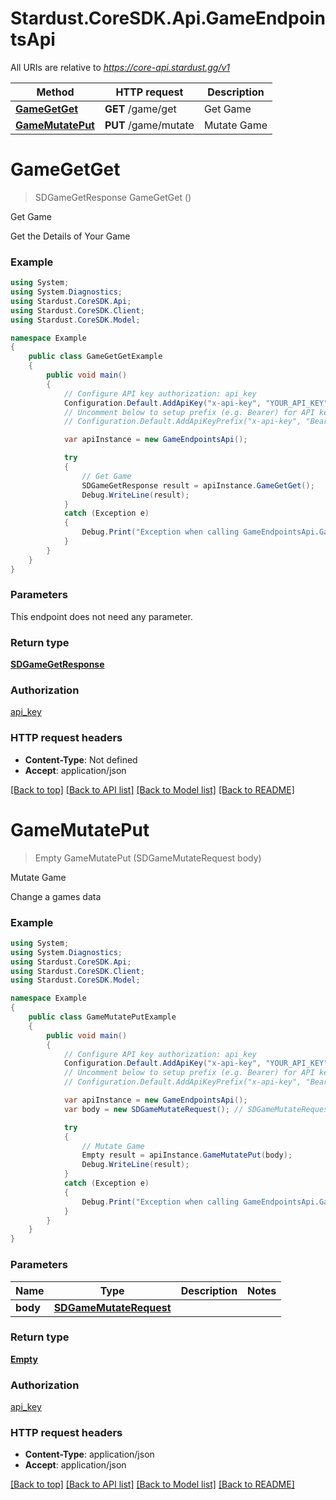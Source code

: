# Stardust.CoreSDK.Api.GameEndpointsApi

All URIs are relative to *https://core-api.stardust.gg/v1*

Method | HTTP request | Description
------------- | ------------- | -------------
[**GameGetGet**](GameEndpointsApi.md#gamegetget) | **GET** /game/get | Get Game
[**GameMutatePut**](GameEndpointsApi.md#gamemutateput) | **PUT** /game/mutate | Mutate Game

<a name="gamegetget"></a>
# **GameGetGet**
> SDGameGetResponse GameGetGet ()

Get Game

Get the Details of Your Game

### Example
```csharp
using System;
using System.Diagnostics;
using Stardust.CoreSDK.Api;
using Stardust.CoreSDK.Client;
using Stardust.CoreSDK.Model;

namespace Example
{
    public class GameGetGetExample
    {
        public void main()
        {
            // Configure API key authorization: api_key
            Configuration.Default.AddApiKey("x-api-key", "YOUR_API_KEY");
            // Uncomment below to setup prefix (e.g. Bearer) for API key, if needed
            // Configuration.Default.AddApiKeyPrefix("x-api-key", "Bearer");

            var apiInstance = new GameEndpointsApi();

            try
            {
                // Get Game
                SDGameGetResponse result = apiInstance.GameGetGet();
                Debug.WriteLine(result);
            }
            catch (Exception e)
            {
                Debug.Print("Exception when calling GameEndpointsApi.GameGetGet: " + e.Message );
            }
        }
    }
}
```

### Parameters
This endpoint does not need any parameter.

### Return type

[**SDGameGetResponse**](SDGameGetResponse.md)

### Authorization

[api_key](../README.md#api_key)

### HTTP request headers

 - **Content-Type**: Not defined
 - **Accept**: application/json

[[Back to top]](#) [[Back to API list]](../README.md#documentation-for-api-endpoints) [[Back to Model list]](../README.md#documentation-for-models) [[Back to README]](../README.md)
<a name="gamemutateput"></a>
# **GameMutatePut**
> Empty GameMutatePut (SDGameMutateRequest body)

Mutate Game

Change a games data

### Example
```csharp
using System;
using System.Diagnostics;
using Stardust.CoreSDK.Api;
using Stardust.CoreSDK.Client;
using Stardust.CoreSDK.Model;

namespace Example
{
    public class GameMutatePutExample
    {
        public void main()
        {
            // Configure API key authorization: api_key
            Configuration.Default.AddApiKey("x-api-key", "YOUR_API_KEY");
            // Uncomment below to setup prefix (e.g. Bearer) for API key, if needed
            // Configuration.Default.AddApiKeyPrefix("x-api-key", "Bearer");

            var apiInstance = new GameEndpointsApi();
            var body = new SDGameMutateRequest(); // SDGameMutateRequest | 

            try
            {
                // Mutate Game
                Empty result = apiInstance.GameMutatePut(body);
                Debug.WriteLine(result);
            }
            catch (Exception e)
            {
                Debug.Print("Exception when calling GameEndpointsApi.GameMutatePut: " + e.Message );
            }
        }
    }
}
```

### Parameters

Name | Type | Description  | Notes
------------- | ------------- | ------------- | -------------
 **body** | [**SDGameMutateRequest**](SDGameMutateRequest.md)|  | 

### Return type

[**Empty**](Empty.md)

### Authorization

[api_key](../README.md#api_key)

### HTTP request headers

 - **Content-Type**: application/json
 - **Accept**: application/json

[[Back to top]](#) [[Back to API list]](../README.md#documentation-for-api-endpoints) [[Back to Model list]](../README.md#documentation-for-models) [[Back to README]](../README.md)
